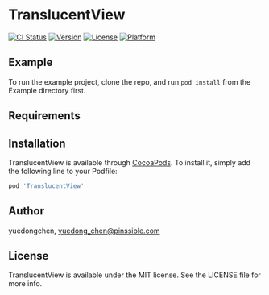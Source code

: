 # TranslucentView

[![CI Status](http://img.shields.io/travis/yuedongchen/TranslucentView.svg?style=flat)](https://travis-ci.org/yuedongchen/TranslucentView)
[![Version](https://img.shields.io/cocoapods/v/TranslucentView.svg?style=flat)](http://cocoapods.org/pods/TranslucentView)
[![License](https://img.shields.io/cocoapods/l/TranslucentView.svg?style=flat)](http://cocoapods.org/pods/TranslucentView)
[![Platform](https://img.shields.io/cocoapods/p/TranslucentView.svg?style=flat)](http://cocoapods.org/pods/TranslucentView)

## Example

To run the example project, clone the repo, and run `pod install` from the Example directory first.

## Requirements

## Installation

TranslucentView is available through [CocoaPods](http://cocoapods.org). To install
it, simply add the following line to your Podfile:

```ruby
pod 'TranslucentView'
```

## Author

yuedongchen, yuedong_chen@pinssible.com

## License

TranslucentView is available under the MIT license. See the LICENSE file for more info.
